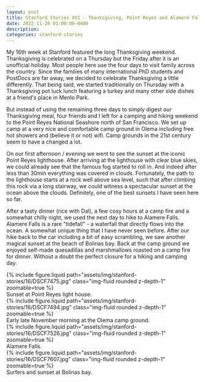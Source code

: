```yaml
---
layout: post
title: Stanford Stories XVI - Thanksgiving, Point Reyes and Alamere Falls
date: 2022-11-28 01:00:00-0400
description:
categories: stanford-stories
---
```


My 16th week at Stanford featured the long Thanksgiving weekend.
Thanksgiving is celebrated on a Thursday but the Friday after it is
an unofficial holiday.
Most people here use the four days to visit family across the country.
Since the families of many international PhD students and PostDocs are far away,
we decided to celebrate Thanksgiving a little differently.
That being said, we started traditionally on Thursday with a Thanksgiving pot luck lunch
featuring a turkey and many other side dishes at a friend's place in Menlo Park.

But instead of using the remaining three days to simply digest our Thanksgiving meal,
four friends and I left for a camping and hiking weekend to the Point Reyes National
Seashore north of San Francisco.
We set up camp at a very nice and comfortable camp ground in Olema including free hot
showers and (believe it or not) wifi.
Camp grounds in the 21st century seem to have a changed a lot.

On our first afternoon / evening we went to see the sunset at the iconic Point Reyes
lighthouse.
After arriving at the lighthouse with clear blue skies, we could already see that the
famous fog started to roll in.
And indeed after less than 30min everything was covered in clouds.
Fortunately, the path to the lighthouse starts at a rock well above sea level, such that
after climbing this rock via a long stairway, we could witness a spectacular sunset
at the ocean above the clouds.
Definitely, one of the best sunsets I have seen here so far.

After a tasty dinner (rice with Dal), a few cosy hours at a camp fire and a somewhat
chilly night, we used the next day to hike to Alamere Falls.
Alamere Falls is a rare "tidefall" - a waterfall that directly flows into the ocean.
A somewhat unique thing that I have never seen before.
After our hike back to the car including a bit of easy scrambling,
we saw another magical sunset at the beach of Bolinas bay.
Back at the camp ground we enjoyed self-made quesadillas and marshmallows roasted
on a camp fire for dinner.
Without a doubt the perfect closure for a hiking and camping day.

<div class="row mt-3">
    <div class="col-sm mt-3 mt-md-0">
        {% include figure.liquid path="assets/img/stanford-stories/16/DSCF7475.jpg" class="img-fluid rounded z-depth-1" zoomable=true %}
    </div>
</div>
<div class="caption">
    Sunset at Point Reyes light house.
</div>

<div class="row mt-3">
    <div class="col-sm mt-3 mt-md-0">
        {% include figure.liquid path="assets/img/stanford-stories/16/DSCF7494.jpg" class="img-fluid rounded z-depth-1" zoomable=true %}
    </div>
</div>
<div class="caption">
    Early late November morning at the Olema camp ground. 
</div>

<div class="row mt-3">
    <div class="col-sm mt-3 mt-md-0">
        {% include figure.liquid path="assets/img/stanford-stories/16/DSCF7526.jpg" class="img-fluid rounded z-depth-1" zoomable=true %}
    </div>
</div>
<div class="caption">
    Alamere Falls.
</div>

<div class="row mt-3">
    <div class="col-sm mt-3 mt-md-0">
        {% include figure.liquid path="assets/img/stanford-stories/16/DSCF7607.jpg" class="img-fluid rounded z-depth-1" zoomable=true %}
    </div>
</div>
<div class="caption">
    Surfers and sunset at Bolinas bay.
</div>

